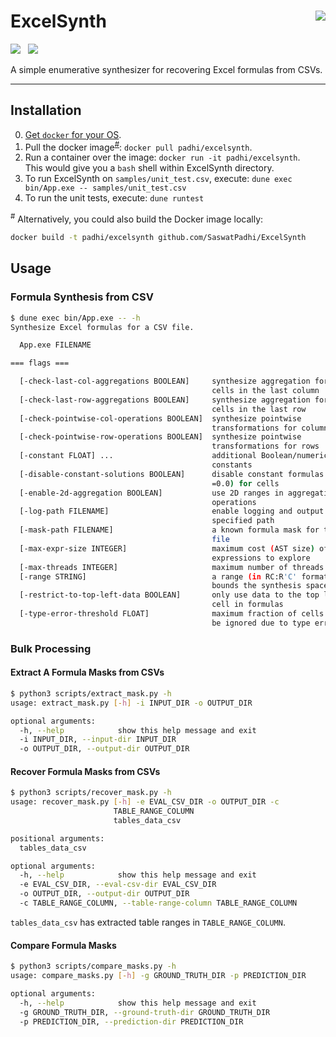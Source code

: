 ExcelSynth
<a href="https://microbadger.com/images/padhi/excelsynth"><img align="right" src="https://img.shields.io/microbadger/image-size/padhi/excelsynth.svg?style=flat&label=docker"></img></a>
==========

[![](https://img.shields.io/travis/SaswatPadhi/ExcelSynth/master.svg?logo=travis&style=popout&label=Travis+Build)][travis]
&nbsp;
[![](https://img.shields.io/docker/cloud/build/padhi/excelsynth.svg?logo=docker&style=popout&label=Docker+Image)][docker-hub]

A simple enumerative synthesizer for recovering Excel formulas from CSVs.

----

## Installation

0. [Get `docker` for your OS](https://docs.docker.com/install).
1. Pull the docker image<sup>[#](#note_1)</sup>: `docker pull padhi/excelsynth`.
2. Run a container over the image: `docker run -it padhi/excelsynth`.<br>
   This would give you a `bash` shell within ExcelSynth directory.
3. To run ExcelSynth on `samples/unit_test.csv`, execute: `dune exec bin/App.exe -- samples/unit_test.csv`
4. To run the unit tests, execute: `dune runtest`

<a name="note_1"><sup>#</sup></a> Alternatively, you could also build the Docker image locally:

```bash
docker build -t padhi/excelsynth github.com/SaswatPadhi/ExcelSynth
```

## Usage

### Formula Synthesis from CSV

```bash
$ dune exec bin/App.exe -- -h
Synthesize Excel formulas for a CSV file.

  App.exe FILENAME

=== flags ===

  [-check-last-col-aggregations BOOLEAN]     synthesize aggregation formulas for
                                             cells in the last column
  [-check-last-row-aggregations BOOLEAN]     synthesize aggregation formulas for
                                             cells in the last row
  [-check-pointwise-col-operations BOOLEAN]  synthesize pointwise
                                             transformations for columns
  [-check-pointwise-row-operations BOOLEAN]  synthesize pointwise
                                             transformations for rows
  [-constant FLOAT] ...                      additional Boolean/numeric/string
                                             constants
  [-disable-constant-solutions BOOLEAN]      disable constant formulas (e.g.
                                             =0.0) for cells
  [-enable-2d-aggregation BOOLEAN]           use 2D ranges in aggregation
                                             operations
  [-log-path FILENAME]                       enable logging and output to the
                                             specified path
  [-mask-path FILENAME]                      a known formula mask for the CSV
                                             file
  [-max-expr-size INTEGER]                   maximum cost (AST size) of
                                             expressions to explore
  [-max-threads INTEGER]                     maximum number of threads to create
  [-range STRING]                            a range (in RC:R'C' format) that
                                             bounds the synthesis space
  [-restrict-to-top-left-data BOOLEAN]       only use data to the top left of a
                                             cell in formulas
  [-type-error-threshold FLOAT]              maximum fraction of cells that may
                                             be ignored due to type errors
```

### Bulk Processing

#### Extract A Formula Masks from CSVs

```bash
$ python3 scripts/extract_mask.py -h
usage: extract_mask.py [-h] -i INPUT_DIR -o OUTPUT_DIR

optional arguments:
  -h, --help            show this help message and exit
  -i INPUT_DIR, --input-dir INPUT_DIR
  -o OUTPUT_DIR, --output-dir OUTPUT_DIR
```

#### Recover Formula Masks from CSVs

```bash
$ python3 scripts/recover_mask.py -h
usage: recover_mask.py [-h] -e EVAL_CSV_DIR -o OUTPUT_DIR -c
                       TABLE_RANGE_COLUMN
                       tables_data_csv

positional arguments:
  tables_data_csv

optional arguments:
  -h, --help            show this help message and exit
  -e EVAL_CSV_DIR, --eval-csv-dir EVAL_CSV_DIR
  -o OUTPUT_DIR, --output-dir OUTPUT_DIR
  -c TABLE_RANGE_COLUMN, --table-range-column TABLE_RANGE_COLUMN
```

`tables_data_csv` has extracted table ranges in `TABLE_RANGE_COLUMN`.

#### Compare Formula Masks

```bash
$ python3 scripts/compare_masks.py -h
usage: compare_masks.py [-h] -g GROUND_TRUTH_DIR -p PREDICTION_DIR

optional arguments:
  -h, --help            show this help message and exit
  -g GROUND_TRUTH_DIR, --ground-truth-dir GROUND_TRUTH_DIR
  -p PREDICTION_DIR, --prediction-dir PREDICTION_DIR
```

[docker-hub]:         https://hub.docker.com/r/padhi/excelsynth
[travis]:             https://travis-ci.org/SaswatPadhi/ExcelSynth